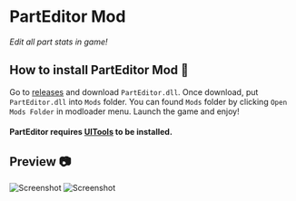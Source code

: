 # PartEditor Mod

_Edit all part stats in game!_

## How to install PartEditor Mod 🚀

Go to [releases](https://github.com/cucumber-sp/PartEditor/releases) and download `PartEditor.dll`. Once download, put `PartEditor.dll` into `Mods` folder. You can found `Mods` folder by clicking `Open Mods Folder` in modloader menu. Launch the game and enjoy!
#### PartEditor requires [UITools](https://github.com/cucumber-sp/UITools) to be installed.


## Preview 📷

![Screenshot](https://i.imgur.com/s2DiPRY.png)
![Screenshot](https://i.imgur.com/HlUXOYd.png)

